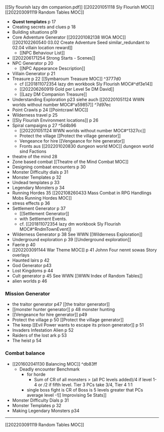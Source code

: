 [[Sly flourish lazy dm companion.pdf]] 
[[202201051118 Sly Flourish MOC]]
[[202203091119 Random Tables MOC]]


- **Quest templates** p 17
- Creating secrets and clues p 18
- Building situations p19
- Core Adventure Generator [[202201082138 WOA MOC]] [[202102260540 03.02 Create Adventure Seed similar_redundant to 02.04 villain location reward]]
	- [[NPC Behaviour List]]		
- [[202206171254 Strong Starts - Scenes]]
- NPC Generator p 20
	- [[NPC Appearance Description]] 
- Villain Generator p 21
- Treasure p 22 [[Symbaroum Treasure MOC]] ^3777d0
	- cf [[201811072354 lazy dm workbook Sly Flourish MOC#^df3e14]]
	- [[202206260919 Gold per Level 5e DM David]]
	- [[Lazy DM Companion Treasure]]
- Understanding Exploration p23 siehe auch [[202201051124 WWN worlds without number MOC#^a59857]] ^7d97ec
- Point Crawls p 24 [[Pointcrawl MOC]]
- Wilderness travel p 25 
- [[Sly Flourish Environment locations]] p 26
- Spiral campaigns p 27 ^5d4b96
	-  [[202201051124 WWN worlds without number MOC#^1327cc]]  
	- Protect the village [[Protect the village generator]] 
	- Vengeance for hire [[Vengeance for hire generator]]
	- Fronts aus [[202201020830 dungeon world MOC]] dungeon world sind Factions 
- theatre of the mind 28
- Zone based combat [[Theatre of the Mind Combat MOC]]
- Designing combaat encounters p 30
- Monster Difficulty dials p 31
- Monster Templates p 32
- Undead templates p 33
- Legendary Monsters p 34
- Running Hordes 35 [[202108260433 Mass Combat in RPG Handlings Mobs Running Hordes MOC]]
- stress effects p 36
- Settlement Generator p 37
	- [[Settlement Generator]]
	- with Settlement Events. 
	- cf. [[201811072354 lazy dm workbook Sly Flourish MOC#^RndmTownEvent]]
- Wilderness Generator p 38 See WWN [[Wilderness Exploration]]
- Underground exploration p 39 [[Underground exploration]]
- Faerie p 40
- [[202203091144 War Theme MOC]] p 41 Johnn Four nennt sowas Story overlays
- Haunted lairs p 42
- God Generator p43
- Lost Kingdoms p 44
- Cult generator p 45 See WWN [[WWN Index of Random Tables]]
- alien worlds p 46
### Mission Generator
- the traitor generator p47 [[the traitor generator]]
- [[monster hunter generator]] p 48 monster hunting
- [[Vengeance for hire generator]] p49
- Protect the village p 50  [[Protect the village generator]]
- The keep [[Evil Power wants to escape its prison generator]] p 51
- Invaders Infestation Alien p 52
- Raiders of the lost ark p 53
- The heist p 54
### Combat balance
-  [[201602041130 Balancing MOC]] ^db83ff
	-  Deadly encounter Benchmark
		-  for horde
			-  Sum of CR of all monsters > (all PC levels added)/4 if level 1-4 or /2 if fifth level. Tier 3 PCs take 3/4, Tier 4 1:1
		-  single boss fight is CR of Boss  is 5 levels greater that PCs average level
-![[ Improvising 5e Stats]]
- Monster Difficulty Dials  p 31
- Monster Templates p 32
- Making Legendary Monsters p34

---
[[202203091119 Random Tables MOC]]